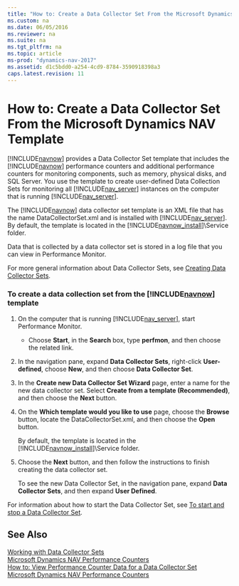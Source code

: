 ```yaml
---
title: "How to: Create a Data Collector Set From the Microsoft Dynamics NAV Template"
ms.custom: na
ms.date: 06/05/2016
ms.reviewer: na
ms.suite: na
ms.tgt_pltfrm: na
ms.topic: article
ms-prod: "dynamics-nav-2017"
ms.assetid: d1c5bdd0-a254-4cd9-8784-3590918398a3
caps.latest.revision: 11
---
```

# How to: Create a Data Collector Set From the Microsoft Dynamics NAV Template
[!INCLUDE[navnow](includes/navnow_md.md)] provides a Data Collector Set template that includes the [!INCLUDE[navnow](includes/navnow_md.md)] performance counters and additional performance counters for monitoring components, such as memory, physical disks, and SQL Server. You use the template to create user\-defined Data Collection Sets for monitoring all [!INCLUDE[nav_server](includes/nav_server_md.md)] instances on the computer that is running [!INCLUDE[nav_server](includes/nav_server_md.md)].  
  
 The [!INCLUDE[navnow](includes/navnow_md.md)] data collector set template is an XML file that has the name DataCollectorSet.xml and is installed with [!INCLUDE[nav_server](includes/nav_server_md.md)]. By default, the template is located in the [!INCLUDE[navnow_install](includes/navnow_install_md.md)]\\Service folder.  
  
 Data that is collected by a data collector set is stored in a log file that you can view in Performance Monitor.  
  
 For more general information about Data Collector Sets, see [Creating Data Collector Sets](http://technet.microsoft.com/en-us/library/cc749337.aspx).  
  
### To create a data collection set from the [!INCLUDE[navnow](includes/navnow_md.md)] template  
  
1.  On the computer that is running [!INCLUDE[nav_server](includes/nav_server_md.md)], start Performance Monitor.  
  
    -   Choose **Start**, in the **Search** box, type **perfmon**, and then choose the related link.  
  
2.  In the navigation pane, expand **Data Collector Sets**, right\-click **User\-defined**, choose **New**, and then choose **Data Collector Set**.  
  
3.  In the **Create new Data Collector Set Wizard** page, enter a name for the new data collector set. Select **Create from a template \(Recommended\)**, and then choose the **Next** button.  
  
4.  On the **Which template would you like to use** page, choose the **Browse** button, locate the DataCollectorSet.xml, and then choose the **Open** button.  
  
     By default, the template is located in the [!INCLUDE[navnow_install](includes/navnow_install_md.md)]\\Service folder.  
  
5.  Choose the **Next** button, and then follow the instructions to finish creating the data collector set.  
  
     To see the new Data Collector Set, in the navigation pane, expand **Data Collector Sets**, and then expand **User Defined**.  
  
 For information about how to start the Data Collector Set, see [To start and stop a Data Collector Set](../Topic/How%20to:%20Create%20a%20Data%20Collector%20for%20Microsoft%20Dynamics%20NAV%20Performance%20Counters.md#StartDataCollectorSet).  
  
## See Also  
 [Working with Data Collector Sets](Working-with-Data-Collector-Sets.md)   
 [Microsoft Dynamics NAV Performance Counters](Microsoft-Dynamics-NAV-Performance-Counters.md)   
 [How to: View Performance Counter Data for a Data Collector Set](../Topic/How%20to:%20View%20Performance%20Counter%20Data%20for%20a%20Data%20Collector%20Set.md)   
 [Microsoft Dynamics NAV Performance Counters](Microsoft-Dynamics-NAV-Performance-Counters.md)